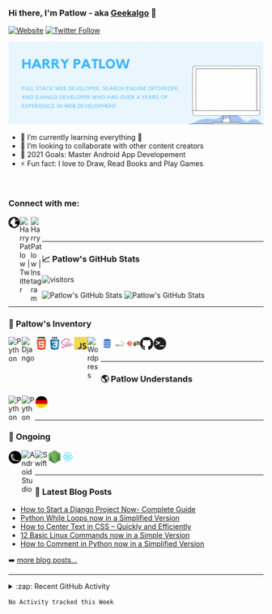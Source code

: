 ### Hi there, I'm Patlow - aka [Geekalgo][website] 👋

[![Website](https://img.shields.io/website?label=geekalgo.com&style=for-the-badge&url=https://geekalgo.com/)](https://geekalgo.com)
[![Twitter Follow](https://img.shields.io/twitter/follow/patlowpat?color=1DA1F2&logo=twitter&style=for-the-badge)](https://twitter.com/patlowpat)

![About Harry Patlow](https://raw.githubusercontent.com/HarryPatlow/HarryPatlow/main/READMEIMGS/about.gif.gif)


- 🌱 I’m currently learning everything 🤣
- 👯 I’m looking to collaborate with other content creators
- 🥅 2021 Goals: Master Android App Developement
- ⚡ Fun fact: I love to Draw, Read Books and Play Games
<br>



### Connect with me:

[<img align="left" alt="geekalgo.com" width="22px" src="https://raw.githubusercontent.com/iconic/open-iconic/master/svg/globe.svg" />][website]
[<img align="left" alt="Harry Patlow | Twitter" width="22px" src="https://cdn.jsdelivr.net/npm/simple-icons@v3/icons/twitter.svg" />][twitter]
[<img align="left" alt="Harry Patlow | Instagram" width="22px" src="https://cdn.jsdelivr.net/npm/simple-icons@v3/icons/instagram.svg" />][instagram]


<br />
<br />

---

 ### 📈 Patlow's GitHub Stats

  ![visitors](https://visitor-badge.glitch.me/badge?page_id=HarryPatlow.id)

  <img height="180em" alt="Patlow's GitHub Stats" src="https://github-readme-stats.vercel.app/api?username=HarryPatlow&show_icons=true&hide_border=true&&count_private=true&include_all_commits=true" />

  <img height="180em" alt="Patlow's GitHub Stats" src="https://github-readme-stats.vercel.app/api/top-langs/?username=HarryPatlow" />

---

### 💼 Paltow's Inventory

<img align="left" alt="Python" width="26px" src="https://upload.wikimedia.org/wikipedia/commons/thumb/c/c3/Python-logo-notext.svg/110px-Python-logo-notext.svg.png" />
<img align="left" alt="Django" width="26px" src="https://cdn.iconscout.com/icon/free/png-512/django-2-282855.png" />
<img align="left" alt="HTML5" width="26px" src="https://raw.githubusercontent.com/github/explore/80688e429a7d4ef2fca1e82350fe8e3517d3494d/topics/html/html.png" />
<img align="left" alt="CSS3" width="26px" src="https://raw.githubusercontent.com/github/explore/80688e429a7d4ef2fca1e82350fe8e3517d3494d/topics/css/css.png" />
<img align="left" alt="Sass" width="26px" src="https://raw.githubusercontent.com/github/explore/80688e429a7d4ef2fca1e82350fe8e3517d3494d/topics/sass/sass.png" />
<img align="left" alt="JavaScript" width="26px" src="https://raw.githubusercontent.com/github/explore/80688e429a7d4ef2fca1e82350fe8e3517d3494d/topics/javascript/javascript.png" />
<img align="left" alt="Wordpress" width="26px" src="https://upload.wikimedia.org/wikipedia/commons/thumb/9/93/Wordpress_Blue_logo.png/1200px-Wordpress_Blue_logo.png" />
<img align="left" alt="SQL" width="26px" src="https://raw.githubusercontent.com/github/explore/80688e429a7d4ef2fca1e82350fe8e3517d3494d/topics/sql/sql.png" />
<img align="left" alt="MySQL" width="26px" src="https://raw.githubusercontent.com/github/explore/80688e429a7d4ef2fca1e82350fe8e3517d3494d/topics/mysql/mysql.png" />
<img align="left" alt="Git" width="26px" src="https://raw.githubusercontent.com/github/explore/80688e429a7d4ef2fca1e82350fe8e3517d3494d/topics/git/git.png" />
<img align="left" alt="GitHub" width="26px" src="https://raw.githubusercontent.com/github/explore/78df643247d429f6cc873026c0622819ad797942/topics/github/github.png" />
<img align="left" alt="Terminal" width="26px" src="https://raw.githubusercontent.com/github/explore/80688e429a7d4ef2fca1e82350fe8e3517d3494d/topics/terminal/terminal.png" />

<br />
<br />

---

### 🌎 Patlow Understands

<img align="left" alt="Python" width="26px" src="https://upload.wikimedia.org/wikipedia/commons/thumb/8/88/United-states_flag_icon_round.svg/1024px-United-states_flag_icon_round.svg.png" />
<img align="left" alt="Python" width="26px" src="https://upload.wikimedia.org/wikipedia/commons/thumb/1/13/United-kingdom_flag_icon_round.svg/1200px-United-kingdom_flag_icon_round.svg.png" />
<img align="left" alt="Python" width="26px" src="https://raw.githubusercontent.com/HarryPatlow/HarryPatlow/main/READMEIMGS/34-349083_round-germany-flag-png-transparent-image-circle-german-removebg-preview.png" />

<br />
<br />

---

### 🔨 Ongoing

<img align="left" alt="Flask" width="26px" src="https://raw.githubusercontent.com/HarryPatlow/HarryPatlow/main/READMEIMGS/875-8753366_flask-framework-logo-svg-removebg-preview.png" />
<img align="left" alt="Android Studio" width="26px" src="https://icones.pro/wp-content/uploads/2021/04/icone-robot-android-vert.png" />
<img align="left" alt="Swift" width="26px" src="https://miro.medium.com/max/1138/1*6-G_o5PZSzppyfdLTbFu-A.png" />
<img align="left" alt="Node.js" width="26px" src="https://raw.githubusercontent.com/github/explore/80688e429a7d4ef2fca1e82350fe8e3517d3494d/topics/nodejs/nodejs.png" />
<img align="left" alt="React" width="26px" src="https://raw.githubusercontent.com/github/explore/80688e429a7d4ef2fca1e82350fe8e3517d3494d/topics/react/react.png" />

<br />
<br />

---

### 📕 Latest Blog Posts

<!-- BLOG-POST-LIST:START -->
- [How to Start a Django Project Now- Complete Guide](https://geekalgo.com/python/django/how-to-start-a-django-project-now-complete-guide/)
- [Python While Loops now in a Simplified Version](https://geekalgo.com/python/python-while-loops/)
- [How to Center Text in CSS – Quickly and Efficiently](https://geekalgo.com/blogs/how-to-center-text-in-css-quickly-and-efficiently/)
- [12 Basic Linux Commands now in a Simple Version](https://geekalgo.com/linux/12-basic-linux-commands-now-in-a-simple-version/)
- [How to Comment in Python now in a Simplified Version](https://geekalgo.com/blogs/comment-in-python/)
<!-- BLOG-POST-LIST:END -->

➡️ [more blog posts...](https://geekalgo.com)

---


<details>
  <summary>:zap: Recent GitHub Activity</summary>
  
<!--START_SECTION:activity-->

<!--END_SECTION:activity-->

</details>


  <!--START_SECTION:waka-->
```text
No Activity tracked this Week
```
<!--END_SECTION:waka-->


[website]: https://geekalgo.com
[twitter]: https://twitter.com/patlowpat
[instagram]: https://www.instagram.com/geekalgo/
